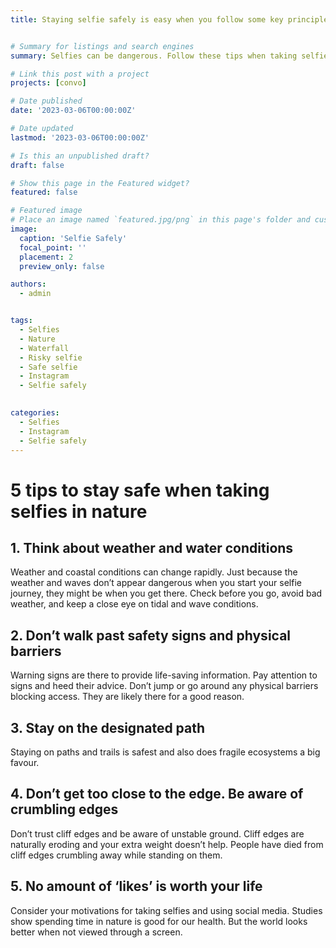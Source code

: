 ```yaml
---
title: Staying selfie safely is easy when you follow some key principles. Check out these easy to understand infograph.


# Summary for listings and search engines
summary: Selfies can be dangerous. Follow these tips when taking selfies in natural environments.

# Link this post with a project
projects: [convo]

# Date published
date: '2023-03-06T00:00:00Z'

# Date updated
lastmod: '2023-03-06T00:00:00Z'

# Is this an unpublished draft?
draft: false

# Show this page in the Featured widget?
featured: false

# Featured image
# Place an image named `featured.jpg/png` in this page's folder and customize its options here.
image:
  caption: 'Selfie Safely'
  focal_point: ''
  placement: 2
  preview_only: false

authors:
  - admin


tags:
  - Selfies
  - Nature
  - Waterfall
  - Risky selfie
  - Safe selfie
  - Instagram
  - Selfie safely
  

categories:
  - Selfies
  - Instagram
  - Selfie safely
---
```



# 5 tips to stay safe when taking selfies in nature

## 1. Think about weather and water conditions

Weather and coastal conditions can change rapidly. Just because the weather and waves don’t appear dangerous when you start your selfie journey, they might be when you get there. Check before you go, avoid bad weather, and keep a close eye on tidal and wave conditions.

## 2. Don’t walk past safety signs and physical barriers

Warning signs are there to provide life-saving information. Pay attention to signs and heed their advice. Don’t jump or go around any physical barriers blocking access. They are likely there for a good reason.

## 3. Stay on the designated path

Staying on paths and trails is safest and also does fragile ecosystems a big favour.

## 4. Don’t get too close to the edge. Be aware of crumbling edges

Don’t trust cliff edges and be aware of unstable ground. Cliff edges are naturally eroding and your extra weight doesn’t help. People have died from cliff edges crumbling away while standing on them.

## 5. No amount of ‘likes’ is worth your life

Consider your motivations for taking selfies and using social media. Studies show spending time in nature is good for our health. But the world looks better when not viewed through a screen.
